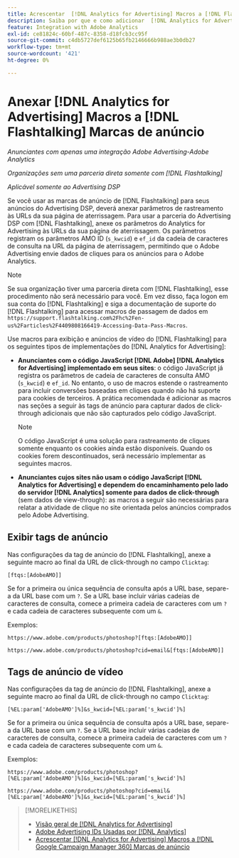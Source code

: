 ```yaml
---
title: Acrescentar  [!DNL Analytics for Advertising] Macros a [!DNL Flashtalking] Marcas de anúncio
description: Saiba por que e como adicionar  [!DNL Analytics for Advertising] macros às suas [!DNL Flashtalking] marcas de anúncio
feature: Integration with Adobe Analytics
exl-id: ce81824c-60bf-487c-8358-d18fcb3cc95f
source-git-commit: c4db5727def6125b65fb2146666b988ae3b0db27
workflow-type: tm+mt
source-wordcount: '421'
ht-degree: 0%

---
```


# Anexar [!DNL Analytics for Advertising] Macros a [!DNL Flashtalking] Marcas de anúncio

*Anunciantes com apenas uma integração Adobe Advertising-Adobe Analytics*

*Organizações sem uma parceria direta somente com [!DNL Flashtalking]*

*Aplicável somente ao Advertising DSP*

Se você usar as marcas de anúncio de [!DNL Flashtalking] para seus anúncios do Advertising DSP, deverá anexar parâmetros de rastreamento às URLs da sua página de aterrissagem. Para usar a parceria do Advertising DSP com [!DNL Flashtalking], anexe os parâmetros do Analytics for Advertising às URLs da sua página de aterrissagem. Os parâmetros registram os parâmetros AMO ID (`s_kwcid`) e `ef_id` da cadeia de caracteres de consulta na URL da página de aterrissagem, permitindo que o Adobe Advertising envie dados de cliques para os anúncios para o Adobe Analytics.

>[!NOTE]
>
>Se sua organização tiver uma parceria direta com [!DNL Flashtalking], esse procedimento não será necessário para você. Em vez disso, faça logon em sua conta do [!DNL Flashtalking] e siga a documentação de suporte do [!DNL Flashtalking] para acessar macros de passagem de dados em `https://support.flashtalking.com%2Fhc%2Fen-us%2Farticles%2F4409808166419-Accessing-Data-Pass-Macros`.

Use macros para exibição e anúncios de vídeo do [!DNL Flashtalking] para os seguintes tipos de implementações do [!DNL Analytics for Advertising]:

* **Anunciantes com o código JavaScript [!DNL Adobe] [!DNL Analytics for Advertising] implementado em seus sites**: o código JavaScript já registra os parâmetros de cadeia de caracteres de consulta AMO (`s_kwcid`) e `ef_id`. No entanto, o uso de macros estende o rastreamento para incluir conversões baseadas em cliques quando não há suporte para cookies de terceiros. A prática recomendada é adicionar as macros nas seções a seguir às tags de anúncio para capturar dados de click-through adicionais que não são capturados pelo código JavaScript.

  >[!NOTE]
  >
  >O código JavaScript é uma solução para rastreamento de cliques somente enquanto os cookies ainda estão disponíveis. Quando os cookies forem descontinuados, será necessário implementar as seguintes macros.

* **Anunciantes cujos sites não usam o código JavaScript [!DNL Analytics for Advertising] e dependem do encaminhamento pelo lado do servidor [!DNL Analytics] somente para dados de click-through** (sem dados de view-through): as macros a seguir são necessárias para relatar a atividade de clique no site orientada pelos anúncios comprados pelo Adobe Advertising.

## Exibir tags de anúncio

Nas configurações da tag de anúncio do [!DNL Flashtalking], anexe a seguinte macro ao final da URL de click-through no campo `Clicktag`:

```
[ftqs:[AdobeAMO]]
```

Se for a primeira ou única sequência de consulta após a URL base, separe-a da URL base com um `?`. Se a URL base incluir várias cadeias de caracteres de consulta, comece a primeira cadeia de caracteres com um `?` e cada cadeia de caracteres subsequente com um `&`.

Exemplos:

`https://www.adobe.com/products/photoshop?[ftqs:[AdobeAMO]]`

`https://www.adobe.com/products/photoshop?cid=email&[ftqs:[AdobeAMO]]`

## Tags de anúncio de vídeo

Nas configurações da tag de anúncio do [!DNL Flashtalking], anexe a seguinte macro ao final da URL de click-through no campo `Clicktag`:

```
[%EL:param['AdobeAMO']%]&s_kwcid=[%EL:param['s_kwcid']%]
```

Se for a primeira ou única sequência de consulta após a URL base, separe-a da URL base com um `?`. Se a URL base incluir várias cadeias de caracteres de consulta, comece a primeira cadeia de caracteres com um `?` e cada cadeia de caracteres subsequente com um `&`.

Exemplos:

`https://www.adobe.com/products/photoshop?[%EL:param['AdobeAMO']%]&s_kwcid=[%EL:param['s_kwcid']%]`

`https://www.adobe.com/products/photoshop?cid=email&[%EL:param['AdobeAMO']%]&s_kwcid=[%EL:param['s_kwcid']%]`

>[!MORELIKETHIS]
>
>* [Visão geral de [!DNL Analytics for Advertising]](overview.md)
>* [Adobe Advertising IDs Usadas por [!DNL Analytics]](/help/integrations/analytics/ids.md)
>* [Acrescentar [!DNL Analytics for Advertising] Macros a [!DNL Google Campaign Manager 360] Marcas de anúncio](/help/integrations/analytics/macros-google-campaign-manager.md)


